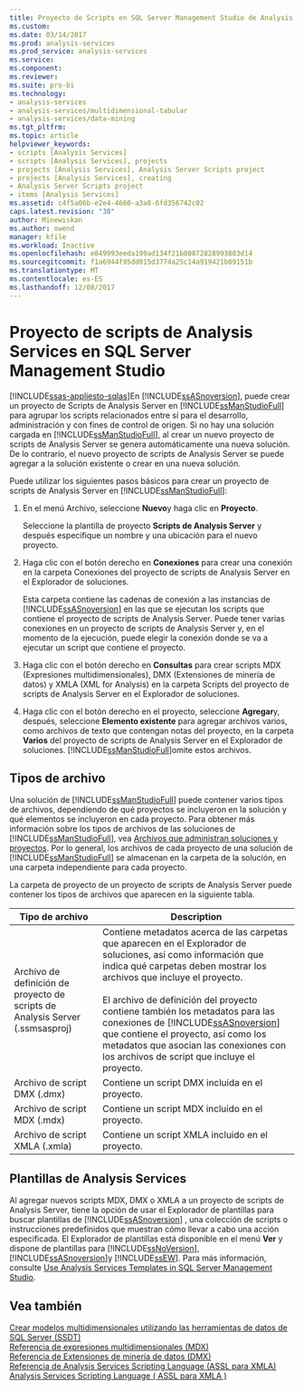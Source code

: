 ```yaml
---
title: Proyecto de Scripts en SQL Server Management Studio de Analysis Services | Documentos de Microsoft
ms.custom: 
ms.date: 03/14/2017
ms.prod: analysis-services
ms.prod_service: analysis-services
ms.service: 
ms.component: 
ms.reviewer: 
ms.suite: pro-bi
ms.technology:
- analysis-services
- analysis-services/multidimensional-tabular
- analysis-services/data-mining
ms.tgt_pltfrm: 
ms.topic: article
helpviewer_keywords:
- scripts [Analysis Services]
- scripts [Analysis Services], projects
- projects [Analysis Services], Analysis Server Scripts project
- projects [Analysis Services], creating
- Analysis Server Scripts project
- items [Analysis Services]
ms.assetid: c4f5a06b-e2e4-4660-a3a8-6fd356742c02
caps.latest.revision: "38"
author: Minewiskan
ms.author: owend
manager: kfile
ms.workload: Inactive
ms.openlocfilehash: e849993eeda199ad134f21b80872828993803d14
ms.sourcegitcommit: f1a6944f95dd015d3774a25c14a919421b09151b
ms.translationtype: MT
ms.contentlocale: es-ES
ms.lasthandoff: 12/08/2017
---
```

# <a name="analysis-services-scripts-project-in-sql-server-management-studio"></a>Proyecto de scripts de Analysis Services en SQL Server Management Studio
[!INCLUDE[ssas-appliesto-sqlas](../../includes/ssas-appliesto-sqlas.md)]En [!INCLUDE[ssASnoversion](../../includes/ssasnoversion-md.md)], puede crear un proyecto de Scripts de Analysis Server en [!INCLUDE[ssManStudioFull](../../includes/ssmanstudiofull-md.md)] para agrupar los scripts relacionados entre sí para el desarrollo, administración y con fines de control de origen. Si no hay una solución cargada en [!INCLUDE[ssManStudioFull](../../includes/ssmanstudiofull-md.md)], al crear un nuevo proyecto de scripts de Analysis Server se genera automáticamente una nueva solución. De lo contrario, el nuevo proyecto de scripts de Analysis Server se puede agregar a la solución existente o crear en una nueva solución.  
  
 Puede utilizar los siguientes pasos básicos para crear un proyecto de scripts de Analysis Server en [!INCLUDE[ssManStudioFull](../../includes/ssmanstudiofull-md.md)]:  
  
1.  En el menú Archivo, seleccione **Nuevo**y haga clic en **Proyecto**.  
  
     Seleccione la plantilla de proyecto **Scripts de Analysis Server** y después especifique un nombre y una ubicación para el nuevo proyecto.  
  
2.  Haga clic con el botón derecho en **Conexiones** para crear una conexión en la carpeta Conexiones del proyecto de scripts de Analysis Server en el Explorador de soluciones.  
  
     Esta carpeta contiene las cadenas de conexión a las instancias de [!INCLUDE[ssASnoversion](../../includes/ssasnoversion-md.md)] en las que se ejecutan los scripts que contiene el proyecto de scripts de Analysis Server. Puede tener varias conexiones en un proyecto de scripts de Analysis Server y, en el momento de la ejecución, puede elegir la conexión donde se va a ejecutar un script que contiene el proyecto.  
  
3.  Haga clic con el botón derecho en **Consultas** para crear scripts MDX (Expresiones multidimensionales), DMX (Extensiones de minería de datos) y XMLA (XML for Analysis) en la carpeta Scripts del proyecto de scripts de Analysis Server en el Explorador de soluciones.
  
4.  Haga clic con el botón derecho en el proyecto, seleccione **Agregar**y, después, seleccione **Elemento existente** para agregar archivos varios, como archivos de texto que contengan notas del proyecto, en la carpeta **Varios** del proyecto de scripts de Analysis Server en el Explorador de soluciones. [!INCLUDE[ssManStudioFull](../../includes/ssmanstudiofull-md.md)]omite estos archivos.  
  
## <a name="file-types"></a>Tipos de archivo  
 Una solución de [!INCLUDE[ssManStudioFull](../../includes/ssmanstudiofull-md.md)] puede contener varios tipos de archivos, dependiendo de qué proyectos se incluyeron en la solución y qué elementos se incluyeron en cada proyecto. Para obtener más información sobre los tipos de archivos de las soluciones de [!INCLUDE[ssManStudioFull](../../includes/ssmanstudiofull-md.md)], vea [Archivos que administran soluciones y proyectos](http://msdn.microsoft.com/library/e19d2859-0b97-4727-ac27-c4c226d86b2f). Por lo general, los archivos de cada proyecto de una solución de [!INCLUDE[ssManStudioFull](../../includes/ssmanstudiofull-md.md)] se almacenan en la carpeta de la solución, en una carpeta independiente para cada proyecto.  
  
 La carpeta de proyecto de un proyecto de scripts de Analysis Server puede contener los tipos de archivos que aparecen en la siguiente tabla.  
  
|Tipo de archivo|Description|  
|---------------|-----------------|  
|Archivo de definición de proyecto de scripts de Analysis Server (.ssmsasproj)|Contiene metadatos acerca de las carpetas que aparecen en el Explorador de soluciones, así como información que indica qué carpetas deben mostrar los archivos que incluye el proyecto.<br /><br /> El archivo de definición del proyecto contiene también los metadatos para las conexiones de [!INCLUDE[ssASnoversion](../../includes/ssasnoversion-md.md)] que contiene el proyecto, así como los metadatos que asocian las conexiones con los archivos de script que incluye el proyecto.|  
|Archivo de script DMX (.dmx)|Contiene un script DMX incluida en el proyecto.|  
|Archivo de script MDX (.mdx)|Contiene un script MDX incluido en el proyecto.|  
|Archivo de script XMLA (.xmla)|Contiene un script XMLA incluido en el proyecto.|  
  
## <a name="analysis-services-templates"></a>Plantillas de Analysis Services  
 Al agregar nuevos scripts MDX, DMX o XMLA a un proyecto de scripts de Analysis Server, tiene la opción de usar el Explorador de plantillas para buscar plantillas de [!INCLUDE[ssASnoversion](../../includes/ssasnoversion-md.md)] , una colección de scripts o instrucciones predefinidos que muestran cómo llevar a cabo una acción especificada. El Explorador de plantillas está disponible en el menú **Ver** y dispone de plantillas para [!INCLUDE[ssNoVersion](../../includes/ssnoversion-md.md)], [!INCLUDE[ssASnoversion](../../includes/ssasnoversion-md.md)]y [!INCLUDE[ssEW](../../includes/ssew-md.md)]. Para más información, consulte [Use Analysis Services Templates in SQL Server Management Studio](../../analysis-services/instances/use-analysis-services-templates-in-sql-server-management-studio.md).  
  
## <a name="see-also"></a>Vea también  
 [Crear modelos multidimensionales utilizando las herramientas de datos de SQL Server &#40;SSDT&#41;](../../analysis-services/multidimensional-models/creating-multidimensional-models-using-sql-server-data-tools-ssdt.md)   
 [Referencia de expresiones multidimensionales &#40;MDX&#41;](../../mdx/multidimensional-expressions-mdx-reference.md)   
 [Referencia de Extensiones de minería de datos &#40;DMX&#41;](../../dmx/data-mining-extensions-dmx-reference.md)   
 [Referencia de Analysis Services Scripting Language &#40;ASSL para XMLA&#41;](../../analysis-services/scripting/analysis-services-scripting-language-assl-for-xmla.md)   
 [Analysis Services Scripting Language &#40; ASSL para XMLA &#41;](../../analysis-services/scripting/analysis-services-scripting-language-assl-for-xmla.md)  
  
  
